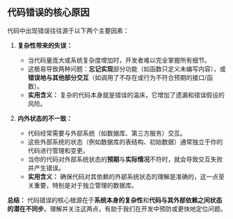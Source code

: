 

## 代码错误的核心原因

代码中出现错误往往源于以下两个主要因素：

1.  **复杂性带来的失误：**
    *   当代码量庞大或系统复杂度增加时，开发者难以完全掌握所有细节。
    *   这极易导致两种问题：**忘记实现**部分功能（如函数只定义未编写内容），或**错误地与其他部分交互**（如调用了不存在或行为不符合预期的接口/函数）。
    *   **实用含义：** 复杂的代码本身就是错误的温床，它增加了遗漏和错误假设的风险。

2.  **内外状态的不一致：**
    *   代码经常需要与外部系统（如数据库、第三方服务）交互。
    *   这些外部系统的状态（例如数据库的表结构、初始数据）通常独立于你的代码进行管理和变更。
    *   当你的代码对外部系统状态的**预期**与**实际情况**不符时，就会导致交互失败并产生错误。
    *   **实用含义：** 确保代码对其依赖的外部系统状态的理解是准确的，这一点至关重要，特别是对于独立管理的数据库。

**总结：** 代码错误的核心根源在于**系统本身的复杂性**和**代码与其外部依赖之间状态的潜在不同步**。理解并关注这两点，有助于我们在开发中预防或更快地定位问题。